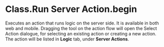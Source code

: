 # Class.Run Server Action.begin

Executes an action that runs logic on the server side. It is available in both web and mobile. Dragging the tool on the action flow will open the Select Action dialogue, for selecting an existing action or creating a new action. The action will be listed in **Logic** tab, under **Server Actions**.

